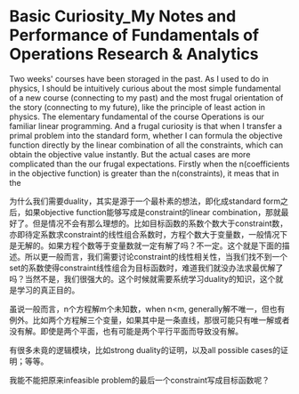 # Basic Curiosity_My Notes and Performance of Fundamentals of Operations Research & Analytics

Two weeks' courses have been storaged in the past. As I used to do in physics, I should be intuitively curious about the most simple fundamental of a new course (connecting to my past) and the most frugal orientation of the story (connecting to my future), like the 
principle of least action in physics. The elementary fundamental of the course Operations is our familiar linear programming. And a frugal curiosity is that when I transfer a primal problem into the standard form, whether I can formula the objective function directly by the linear combination of all the constraints, which can obtain the objective value instantly. But the actual cases are more complicated than the our frugal expectations. Firstly when the n(coefficients in the objective function) is greater than the n(constraints), it meas that in the   
   

为什么我们需要duality，其实是源于一个最朴素的想法，即化成standard form之后，如果objective function能够写成是constraint的linear combination，那就最好了。但是情况不会有那么理想的。比如目标函数的系数个数大于constraint数，亦即待定系数求constraint的线性组合系数时，方程个数大于变量数，一般情况下是无解的。如果方程个数等于变量数就一定有解了吗？不一定。这个就是下面的描述。所以更一般而言，我们需要讨论constraint的线性相关性，当我们找不到一个set的系数使得constraint线性组合为目标函数时，难道我们就没办法求最优解了吗？当然不是，我们很强大的。这个时候就需要系统学习duality的知识，这个就是学习的真正目的。

虽说一般而言，n个方程解m个未知数，when n<m, generally解不唯一，但也有例外。比如两个方程解三个变量，如果其中是一条直线，那很可能只有唯一解或者没有解。即使是两个平面，也有可能是两个平行平面而导致没有解。


有很多未竟的逻辑模块，比如strong duality的证明，以及all possible cases的证明；等等。

我能不能把原来infeasible problem的最后一个constraint写成目标函数呢？


